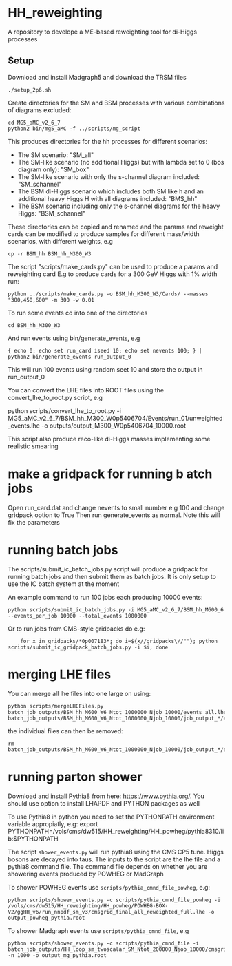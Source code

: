# HH_reweighting
A repository to develope a ME-based reweighting tool for di-Higgs processes

## Setup 

Download and install Madgraph5 and download the TRSM files

	./setup_2p6.sh

Create directories for the SM and BSM processes with various combinations of diagrams excluded:

	cd MG5_aMC_v2_6_7
	python2 bin/mg5_aMC -f ../scripts/mg_script

This produces directories for the hh processes for different scenarios:
- The SM scenario: "SM_all"
- The SM-like scenario (no additional Higgs) but with lambda set to 0 (bos diagram only): "SM_box" 
- The SM-like scenario with only the s-channel diagram included: "SM_schannel"
- The BSM di-Higgs scenario which includes both SM like h and an additional heavy Higgs H with all diagrams included: "BMS_hh"
- The BSM scenario including only the s-channel diagrams for the heavy Higgs: "BSM_schannel"


These directories can be copied and renamed and the params and reweight cards can be modified to produce samples for different mass/width scenarios, with different weights, e.g

	cp -r BSM_hh BSM_hh_M300_W3

The script "scripts/make_cards.py" can be used to produce a params and reweighting card 
E.g to produce cards for a 300 GeV Higgs with 1% width run:

	python ../scripts/make_cards.py -o BSM_hh_M300_W3/Cards/ --masses "300,450,600" -m 300 -w 0.01

To run some events cd into one of the directories

	cd BSM_hh_M300_W3
 
And run events using bin/generate_events, e.g

	{ echo 0; echo set run_card iseed 10; echo set nevents 100; } | python2 bin/generate_events run_output_0

This will run 100 events using random seet 10 and store the output in run_output_0

You can convert the LHE files into ROOT files using the convert_lhe_to_root.py script, e.g

python scripts/convert_lhe_to_root.py -i MG5_aMC_v2_6_7/BSM_hh_M300_W0p5406704/Events/run_01/unweighted_events.lhe -o outputs/output_M300_W0p5406704_10000.root 

This script also produce reco-like di-Higgs masses implementing some realistic smearing

# make a gridpack for running b atch jobs

Open run_card.dat and change nevents to small number e.g 100 and change gridpack option to True
Then run generate_events as normal. Note this will fix the parameters 

# running batch jobs

The scripts/submit_ic_batch_jobs.py script will produce a gridpack for running batch jobs and then submit them as batch jobs. It is only setup to use the IC batch system at the moment

An example command to run 100 jobs each producing 10000 events:

	python scripts/submit_ic_batch_jobs.py -i MG5_aMC_v2_6_7/BSM_hh_M600_6 --events_per_job 10000 --total_events 1000000

Or to run jobs from CMS-style gridpacks do e.g:

        for x in gridpacks/*0p007183*; do i=${x//gridpacks\//""}; python scripts/submit_ic_gridpack_batch_jobs.py -i $i; done

# merging LHE files

You can merge all lhe files into one large on using:

	python scripts/mergeLHEFiles.py batch_job_outputs/BSM_hh_M600_W6_Ntot_1000000_Njob_10000/events_all.lhe batch_job_outputs/BSM_hh_M600_W6_Ntot_1000000_Njob_10000/job_output_*/events_*.lhe

the individual files can then be removed:
	
	rm batch_job_outputs/BSM_hh_M600_W6_Ntot_1000000_Njob_10000/job_output_*/events_*.lhe


# running parton shower

Download and install Pythia8 from here: https://www.pythia.org/.
You should use option to install LHAPDF and PYTHON packages as well

To use Pythia8 in python you need to set the PYTHONPATH environment variable appropiatly, e.g:
    export PYTHONPATH=/vols/cms/dw515/HH_reweighting/HH_powheg/pythia8310/lib:$PYTHONPATH 

The script `shower_events.py` will run pythia8 using the CMS CP5 tune. Higgs bosons are decayed into taus. The inputs to the script are the lhe file and a pythia8 command file. The command file depends on whether you are showering events produced by POWHEG or MadGraph

To shower POWHEG events use `scripts/pythia_cmnd_file_powheg`, e.g:

    python scripts/shower_events.py -c scripts/pythia_cmnd_file_powheg -i /vols/cms/dw515/HH_reweighting/HH_powheg/POWHEG-BOX-V2/ggHH_v6/run_nnpdf_sm_v3/cmsgrid_final_all_reweighted_full.lhe -o output_powheg_pythia.root

To shower Madgraph events use `scripts/pythia_cmnd_file`, e.g

    python scripts/shower_events.py -c scripts/pythia_cmnd_file -i batch_job_outputs/HH_loop_sm_twoscalar_SM_Ntot_200000_Njob_10000/cmsgrid_final_all_reweighted_full.lhe -n 1000 -o output_mg_pythia.root
